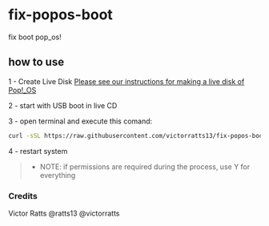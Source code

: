 # fix-popos-boot
fix boot pop_os!

## how to use

1 - Create Live Disk [Please see our instructions for making a live disk of Pop!_OS](https://support.system76.com/articles/live-disk)

2 - start with USB boot in live CD

3 - open terminal and execute this comand:

```bash
curl -sSL https://raw.githubusercontent.com/victorratts13/fix-popos-boot/main/fix-popos-boot | sh
```
4 - restart system

>- NOTE: if permissions are required during the process, use Y for everything

### Credits

Victor Ratts
@ratts13
@victorratts
